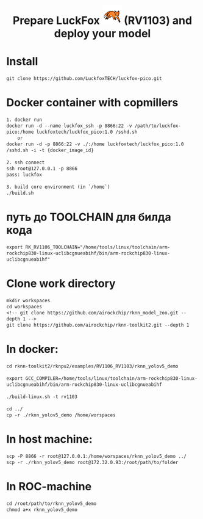<h1 
    align="center">Prepare LuckFox <img src="../../data/logo/fox.gif" height="50"/> (RV1103) and deploy your model 
</h1>
 

# Install
```
git clone https://github.com/LuckfoxTECH/luckfox-pico.git
```
# Docker container with copmillers
```
1. docker run
docker run -d --name luckfox_ssh -p 8866:22 -v /path/to/luckfox-pico:/home luckfoxtech/luckfox_pico:1.0 /sshd.sh
    or
docker run -d -p 8866:22 -v ./:/home luckfoxtech/luckfox_pico:1.0 /sshd.sh -i -t {docker_image_id}

2. ssh connect
ssh root@127.0.0.1 -p 8866
pass: luckfox

3. build core environment (in `/home`)
./build.sh
```

# путь до TOOLCHAIN для билда кода
```
export RK_RV1106_TOOLCHAIN="/home/tools/linux/toolchain/arm-rockchip830-linux-uclibcgnueabihf/bin/arm-rockchip830-linux-uclibcgnueabihf"
```
# Clone work directory
```
mkdir workspaces
cd workspaces
<!-- git clone https://github.com/airockchip/rknn_model_zoo.git --depth 1 -->
git clone https://github.com/airockchip/rknn-toolkit2.git --depth 1
```

# In docker:
```
cd rknn-toolkit2/rknpu2/examples/RV1106_RV1103/rknn_yolov5_demo

export GCC_COMPILER=/home/tools/linux/toolchain/arm-rockchip830-linux-uclibcgnueabihf/bin/arm-rockchip830-linux-uclibcgnueabihf

./build-linux.sh -t rv1103

cd ../
cp -r ./rknn_yolov5_demo /home/worspaces
```
# In host machine:
```
scp -P 8866 -r root@127.0.0.1:/home/worspaces/rknn_yolov5_demo ../
scp -r ./rknn_yolov5_demo root@172.32.0.93:/root/path/to/folder
```
# In ROC-machine
```
cd /root/path/to/rknn_yolov5_demo
chmod a+x rknn_yolov5_demo
```